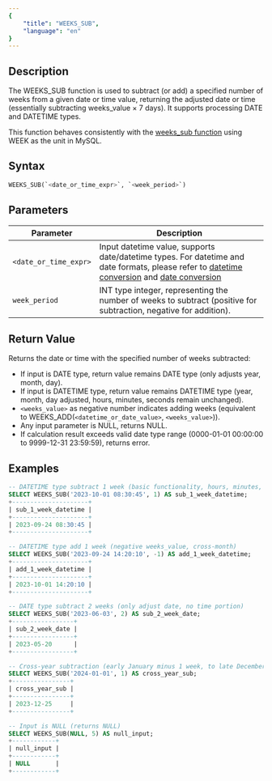 ```yaml
---
{
    "title": "WEEKS_SUB",
    "language": "en"
}
---
```


## Description
The WEEKS_SUB function is used to subtract (or add) a specified number of weeks from a given date or time value, returning the adjusted date or time (essentially subtracting weeks_value × 7 days). It supports processing DATE and DATETIME types.

This function behaves consistently with the [weeks_sub function](https://dev.mysql.com/doc/refman/8.4/en/date-and-time-functions.html#function_weeks-sub) using WEEK as the unit in MySQL.

## Syntax
```sql
WEEKS_SUB(`<date_or_time_expr>`, `<week_period>`)
```

## Parameters
| Parameter | Description |
|-----------|-------------|
| `<date_or_time_expr>` | Input datetime value, supports date/datetime types. For datetime and date formats, please refer to [datetime conversion](../../../../../docs/sql-manual/basic-element/sql-data-types/conversion/datetime-conversion) and [date conversion](../../../../../docs/sql-manual/basic-element/sql-data-types/conversion/date-conversion)|
| `week_period` | INT type integer, representing the number of weeks to subtract (positive for subtraction, negative for addition). |

## Return Value
Returns the date or time with the specified number of weeks subtracted:

- If input is DATE type, return value remains DATE type (only adjusts year, month, day).
- If input is DATETIME type, return value remains DATETIME type (year, month, day adjusted, hours, minutes, seconds remain unchanged).
- `<weeks_value>` as negative number indicates adding weeks (equivalent to WEEKS_ADD(`<datetime_or_date_value>`, `<weeks_value>`)).
- Any input parameter is NULL, returns NULL.
- If calculation result exceeds valid date type range (0000-01-01 00:00:00 to 9999-12-31 23:59:59), returns error.
  
## Examples
```sql
-- DATETIME type subtract 1 week (basic functionality, hours, minutes, seconds remain unchanged)
SELECT WEEKS_SUB('2023-10-01 08:30:45', 1) AS sub_1_week_datetime;
+---------------------+
| sub_1_week_datetime |
+---------------------+
| 2023-09-24 08:30:45 |
+---------------------+

-- DATETIME type add 1 week (negative weeks_value, cross-month)
SELECT WEEKS_SUB('2023-09-24 14:20:10', -1) AS add_1_week_datetime;
+---------------------+
| add_1_week_datetime |
+---------------------+
| 2023-10-01 14:20:10 |
+---------------------+

-- DATE type subtract 2 weeks (only adjust date, no time portion)
SELECT WEEKS_SUB('2023-06-03', 2) AS sub_2_week_date;
+-----------------+
| sub_2_week_date |
+-----------------+
| 2023-05-20      |
+-----------------+

-- Cross-year subtraction (early January minus 1 week, to late December of previous year)
SELECT WEEKS_SUB('2024-01-01', 1) AS cross_year_sub;
+----------------+
| cross_year_sub |
+----------------+
| 2023-12-25     |
+----------------+

-- Input is NULL (returns NULL)
SELECT WEEKS_SUB(NULL, 5) AS null_input;
+------------+
| null_input |
+------------+
| NULL       |
+------------+
```